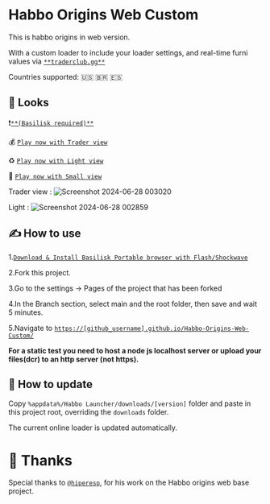 # Habbo Origins Web Custom

This is habbo origins in web version.

With a custom loader to include your loader settings, and real-time furni values via <a href="https://forum.oldskooler.org/threads/portable-browser-with-flash-shockwave-basilisk.70/">`**traderclub.gg**`</a>

Countries supported: 🇺🇸 🇧🇷 🇪🇸

## 👀 Looks

❗<a href="https://forum.oldskooler.org/threads/portable-browser-with-flash-shockwave-basilisk.70/">`**(Basilisk required)**`</a>

💰 <a href="https://fripokoff.github.io/Habbo-Origins-Web-Custom/">`Play now with Trader view`</a>

♻️ <a href="https://fripokoff.github.io/Habbo-Origins-Web-Custom/light.html">`Play now with Light view`</a>

🤏 <a href="https://fripokoff.github.io/Habbo-Origins-Web-Custom/small">`Play now with Small view`</a>

Trader view : ![Screenshot 2024-06-28 003020](https://github.com/fripokoff/Habbo-Origins-Web-Custom/assets/65672472/7603f4ca-40ca-4efe-bc8c-632f26afcb05)

Light : ![Screenshot 2024-06-28 002859](https://github.com/fripokoff/Habbo-Origins-Web-Custom/assets/65672472/0b060c49-41ac-4aa4-865a-d1bbc52f9e78)


## ✍️ How to use

1.<a href="https://forum.oldskooler.org/threads/portable-browser-with-flash-shockwave-basilisk.70/">`Download & Install Basilisk Portable browser with Flash/Shockwave`</a>

2.Fork this project.

3.Go to the settings -> Pages of the project that has been forked

4.In the Branch section, select main and the root folder, then save and wait 5 minutes.

5.Navigate to <a href="https://fripokoff.github.io/Habbo-Origins-Web-Custom/">`https://[github_username].github.io/Habbo-Origins-Web-Custom/`</a>

**For a static test you need to host a node js localhost server or upload your files(dcr) to an http server (not https).**

## 🦾 How to update

Copy `%appdata%/Habbo Launcher/downloads/[version]` folder and paste in this project root, overriding the `downloads` folder.

The current online loader is updated automatically.

# 🙏 Thanks

Special thanks to <a href="https://github.com/hiperesp/">`@hiperesp`</a>, for his work on the Habbo origins web base project.

